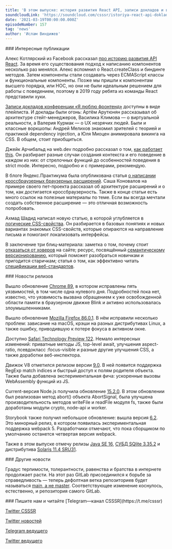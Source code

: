 ```yaml
---
title: 'В этом выпуске: история развития React API, записи докладов и воркшопов с конференции «Я люблю фронтенд», работа this, релизы браузеров и V8, семантическое версионирование и переименование дефолтной ветки в GitLab.'
soundcloudLink: 'https://soundcloud.com/csssr/istoriya-react-api-doklady-i-vorkshopy-s-ya-3-frontend-nyuansy-this-relizy-brauzerov-i-v8-semver'
date: '2021-03-19T00:00:00.000Z'
episodeNumber: 157
tag: 'news'
author: 'Ислам Виндижев'
---
```


<ParagraphWithImage imageName="manWithLaptop" imageSide="right">
  ### Интересные публикации

Алекс Котлярский из Facebook рассказал [про историю развития API React](https://frantic.im/react-api-evolution). За время его существования подход к написанию компонентов несколько раз менялся. Алекс вспомнил о React.createClass и биндинге методов. Затем компоненты стали создавать через ECMAScript классы и функциональные компоненты. Позже мы пришли к компонентам высшего порядка, или HOC, но они не были идеальным решением для работы с поведением, поэтому в 2019 году ребята из команды React представили хуки.
</ParagraphWithImage>

[Записи докладов конференции «Я люблю фронтенд»](https://www.youtube.com/playlist?list=PLKaafC45L_SQvmgHWgtUeX_Y59NiZhmEF) доступны в виде плейлиста. И доклады были огонь: Артём Арутюнян рассказывал об архитектуре стейт-менеджеров, Василика Климова — о виртуальной реальности, а Валерия Курмак — о UX незрячих людей. Были и классные воркшопы: Андрей Мелихов знакомил зрителей с теорией и практикой dependency injection, а Юля Миоцен анимировала викинга на CSS. В общем, стоит приобщиться.

Джейк Арчибальд на web.dev подробно рассказал о том, [как работает this](https://web.dev/javascript-this/). Он разбирает разные случаи создания контекста и его поведение в каждом из них: от стрелочных функций до особенностей поведения в strict mode. Интересно, подробно и с примерами, рекомендую.

В блоге Яндекс.Практикума была опубликована статья [о написании кроссбраузерных браузерных расширений](https://habr.com/ru/company/yandex_praktikum/blog/545664/). Саша Коновалов на примере своего пет-проекта рассказал об архитектуре расширений и о том, как достигается кроссбраузерность. Также в конце статьи есть много ссылок на полезные материалы по теме. Если вы всегда мечтали создать собственное расширение — это отличная возможность попробовать.

Ахмад Шадид написал новую статью, в которой углубляется в [логические CSS-свойства](https://ishadeed.com/article/css-logical-properties/). Он разбирается в базовых понятиях и новых вариантах знакомых CSS-свойств, которые опираются на направление письма и помогают локализовать интерфейсы.

В заключение три блиц-материала:
заметка о том, почему стоит [отказаться от ховеров](https://wecreate.digital/blog/menu-clicks-vs-hover/) на сайте;
ресурс, посвящённый [семантическому версионированию](https://semver.npmjs.com/), который поможет разобраться новичкам и пригодится старичкам;
статья о том, как эффективно читать [спецификации веб-стандартов](https://emilymstark.com/2021/03/14/tips-for-reading-web-standards.html).

<ParagraphWithImage imageName="laptopNews" imageSide="right">
  ### Новости релизов

Вышло обновление [Chrome 89](https://chromereleases.googleblog.com/2021/03/stable-channel-update-for-desktop_12.html), в котором исправлены пять уязвимостей, в том числе одна нулевого дня. Подробностей пока нет, известно, что уязвимость вызвана обращением к уже освобожденной области памяти в браузерном движке Blink и активно использовалась злоумышленниками.
</ParagraphWithImage>

Вышло обновление [Mozilla Firefox 86.0.1](https://www.mozilla.org/en-US/firefox/86.0.1/releasenotes/). В нём исправили несколько проблем: зависание на macOS, крэши на разных дистрибутивах Linux, а также ошибку, приводившую к потере фокуса в активном окне.

Доступно [Safari Technology Preview 122](https://webkit.org/blog/11577/release-notes-for-safari-technology-preview-122/). Немало интересных изменений: приватные методы JS, top-level await, улучшения aspect-ratio, псевдокласс :focus-visible и разные другие улучшения CSS, а также доработки веб-инспектора.

Движок V8 отметился релизом версии [9.0](https://v8.dev/blog/v8-release-90). В ней появится поддержка RegExp match indices и быстрый доступ к полям родителя объекта. Также была добавлена экспериментальная фича: ускоренные вызовы WebAssembly функций из JS.

Current-версия Node.js получила обновление [15.2.0](https://nodejs.org/en/blog/release/v15.12.0/). В этом обновлении был реализован метод abort() объекта AbortSignal, была улучшена производительность методов writeFile и readFile модуля fs, также были доработаны модули crypto, node-api и worker.

Storybook также получил небольшое обновление: вышла версия [6.2](https://storybook.js.org/blog/storybook-for-webpack-5/). Это минорный релиз, в котором появилась экспериментальная поддержка webpack 5. Разработчики отмечают, что пока сборщиком по умолчанию останется четвертая версия webpack.

Также в этом выпуске отмечу релизы [Java SE 16](https://mail.openjdk.java.net/pipermail/announce/2021-March/000295.html), [СУБД SQlite 3.35.2](https://www.sqlite.org/changes.html) и дистрибутива [Solaris 11.4 SRU31](https://blogs.oracle.com/solaris/announcing-oracle-solaris-114-sru31).

<ParagraphWithImage imageName="laptopDialog" imageSide="right">
  ### Другие новости

Градус терпимости, толерантности, равенства и братства в интернете продолжает расти. На этот раз GitLab присоединился к борьбе за справедливость — теперь дефолтная ветка репозиториев будет называться [main, а не master](https://about.gitlab.com/blog/2021/03/10/new-git-default-branch-name/). Соответствующее изменение коснулось, естественно, и репозитория самого GitLab.
</ParagraphWithImage>

<Note>
  ### Пишите нам и читайте
  [Telegram—канал CSSSR](https://t.me/csssr)

  [Twitter CSSSR](https://twitter.com/csssr_dev)

  [Twitter новостей](https://twitter.com/csssr_news)

  [Telegram ведущего](https://t.me/Vindizh)

  [Twitter ведущего](https://twitter.com/Vindizh)
</Note>
